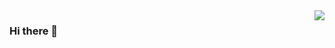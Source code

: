 <img align="right" src="https://github-readme-stats.vercel.app/api?username=hjthjthjt&show_icons=true&theme=dracula"/>

### Hi there 👋
